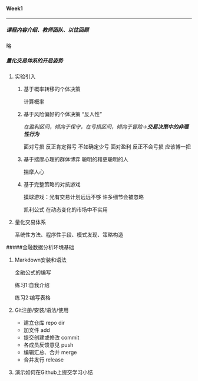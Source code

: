 #### Week1

***

##### 课程内容介绍、教师团队、以往回顾

略

##### 量化交易体系的开启姿势

1. 实验引入

   1. 基于概率转移的个体决策

      计算概率

   2. 基于风险偏好的个体决策
      “反人性” 

      *在盈利区间，倾向于保守，在亏损区间，倾向于冒险->**交易决策中的非理性行为***

      面对亏损  反正肯定得亏 不如确定少亏
       面对盈利  反正不会亏损 应该博一把

   3. 基于揣摩心理的群体博弈
      聪明的和更聪明的人

      揣摩人心

   4. 基于完整策略的对抗游戏

      摸球游戏：光有交易计划远远不够 许多细节会被忽略

      凯利公式  在动态变化的市场中不实用

2. 量化交易体系

   系统性方法、程序性手段、模式发现、策略构造

   

#####金融数据分析环境基础

1. Markdown安装和语法

   金融公式的编写

   练习1:自我介绍

   练习2:编写表格

2. Git注册/安装/语法/使用 

   - 建立仓库 repo dir
   - 加文件 add
   - 提交创建或修改 commit
   - 各成员反馈意见 push
   - 编辑汇总、合并 merge
   - 合并发行 release

3. 演示如何在Github上提交学习小结

